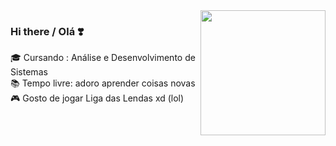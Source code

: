 <img align="right" src="https://images-wixmp-ed30a86b8c4ca887773594c2.wixmp.com/f/059c365b-fd2f-485d-9c2e-7796404b0ea5/d66x62r-7431114f-51f6-4c88-befb-7737a5d9dcc9.gif?token=eyJ0eXAiOiJKV1QiLCJhbGciOiJIUzI1NiJ9.eyJzdWIiOiJ1cm46YXBwOjdlMGQxODg5ODIyNjQzNzNhNWYwZDQxNWVhMGQyNmUwIiwiaXNzIjoidXJuOmFwcDo3ZTBkMTg4OTgyMjY0MzczYTVmMGQ0MTVlYTBkMjZlMCIsIm9iaiI6W1t7InBhdGgiOiJcL2ZcLzA1OWMzNjViLWZkMmYtNDg1ZC05YzJlLTc3OTY0MDRiMGVhNVwvZDY2eDYyci03NDMxMTE0Zi01MWY2LTRjODgtYmVmYi03NzM3YTVkOWRjYzkuZ2lmIn1dXSwiYXVkIjpbInVybjpzZXJ2aWNlOmZpbGUuZG93bmxvYWQiXX0.i0r1GNntV3Hwy0mMEREU6oRLp2xKxtGvUFXgoxb92Y4" width=200px height=200px/>

### Hi there / Olá ❣️

🎓 Cursando : Análise e Desenvolvimento de Sistemas<br>
📚 Tempo livre: adoro aprender coisas novas <br>
🎮 Gosto de jogar Liga das Lendas xd (lol)

